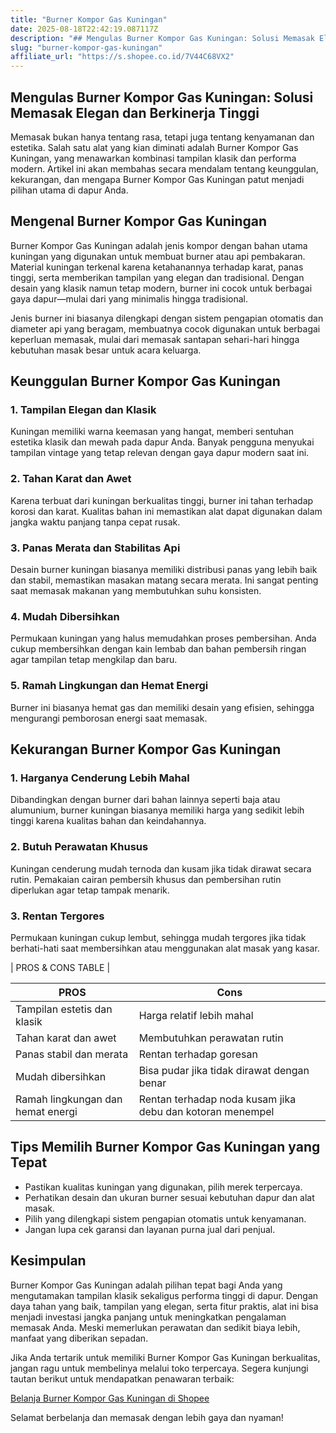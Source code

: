 ```yaml
---
title: "Burner Kompor Gas Kuningan"
date: 2025-08-18T22:42:19.087117Z
description: "## Mengulas Burner Kompor Gas Kuningan: Solusi Memasak Elegan dan Berkinerja Tinggi..."
slug: "burner-kompor-gas-kuningan"
affiliate_url: "https://s.shopee.co.id/7V44C68VX2"
---
```

## Mengulas Burner Kompor Gas Kuningan: Solusi Memasak Elegan dan Berkinerja Tinggi

Memasak bukan hanya tentang rasa, tetapi juga tentang kenyamanan dan estetika. Salah satu alat yang kian diminati adalah Burner Kompor Gas Kuningan, yang menawarkan kombinasi tampilan klasik dan performa modern. Artikel ini akan membahas secara mendalam tentang keunggulan, kekurangan, dan mengapa Burner Kompor Gas Kuningan patut menjadi pilihan utama di dapur Anda.

## Mengenal Burner Kompor Gas Kuningan

Burner Kompor Gas Kuningan adalah jenis kompor dengan bahan utama kuningan yang digunakan untuk membuat burner atau api pembakaran. Material kuningan terkenal karena ketahanannya terhadap karat, panas tinggi, serta memberikan tampilan yang elegan dan tradisional. Dengan desain yang klasik namun tetap modern, burner ini cocok untuk berbagai gaya dapur—mulai dari yang minimalis hingga tradisional.

Jenis burner ini biasanya dilengkapi dengan sistem pengapian otomatis dan diameter api yang beragam, membuatnya cocok digunakan untuk berbagai keperluan memasak, mulai dari memasak santapan sehari-hari hingga kebutuhan masak besar untuk acara keluarga.

## Keunggulan Burner Kompor Gas Kuningan

### 1. Tampilan Elegan dan Klasik

Kuningan memiliki warna keemasan yang hangat, memberi sentuhan estetika klasik dan mewah pada dapur Anda. Banyak pengguna menyukai tampilan vintage yang tetap relevan dengan gaya dapur modern saat ini.

### 2. Tahan Karat dan Awet

Karena terbuat dari kuningan berkualitas tinggi, burner ini tahan terhadap korosi dan karat. Kualitas bahan ini memastikan alat dapat digunakan dalam jangka waktu panjang tanpa cepat rusak.

### 3. Panas Merata dan Stabilitas Api

Desain burner kuningan biasanya memiliki distribusi panas yang lebih baik dan stabil, memastikan masakan matang secara merata. Ini sangat penting saat memasak makanan yang membutuhkan suhu konsisten.

### 4. Mudah Dibersihkan 

Permukaan kuningan yang halus memudahkan proses pembersihan. Anda cukup membersihkan dengan kain lembab dan bahan pembersih ringan agar tampilan tetap mengkilap dan baru.

### 5. Ramah Lingkungan dan Hemat Energi

Burner ini biasanya hemat gas dan memiliki desain yang efisien, sehingga mengurangi pemborosan energi saat memasak.

## Kekurangan Burner Kompor Gas Kuningan

### 1. Harganya Cenderung Lebih Mahal

Dibandingkan dengan burner dari bahan lainnya seperti baja atau alumunium, burner kuningan biasanya memiliki harga yang sedikit lebih tinggi karena kualitas bahan dan keindahannya.

### 2. Butuh Perawatan Khusus

Kuningan cenderung mudah ternoda dan kusam jika tidak dirawat secara rutin. Pemakaian cairan pembersih khusus dan pembersihan rutin diperlukan agar tetap tampak menarik.

### 3. Rentan Tergores

Permukaan kuningan cukup lembut, sehingga mudah tergores jika tidak berhati-hati saat membersihkan atau menggunakan alat masak yang kasar.

| PROS & CONS TABLE |

| PROS | Cons |
|------------------------------|------------------------------|
| Tampilan estetis dan klasik | Harga relatif lebih mahal |
| Tahan karat dan awet | Membutuhkan perawatan rutin |
| Panas stabil dan merata | Rentan terhadap goresan |
| Mudah dibersihkan | Bisa pudar jika tidak dirawat dengan benar |
| Ramah lingkungan dan hemat energi | Rentan terhadap noda kusam jika debu dan kotoran menempel |

## Tips Memilih Burner Kompor Gas Kuningan yang Tepat

- Pastikan kualitas kuningan yang digunakan, pilih merek terpercaya.
- Perhatikan desain dan ukuran burner sesuai kebutuhan dapur dan alat masak.
- Pilih yang dilengkapi sistem pengapian otomatis untuk kenyamanan.
- Jangan lupa cek garansi dan layanan purna jual dari penjual.

## Kesimpulan

Burner Kompor Gas Kuningan adalah pilihan tepat bagi Anda yang mengutamakan tampilan klasik sekaligus performa tinggi di dapur. Dengan daya tahan yang baik, tampilan yang elegan, serta fitur praktis, alat ini bisa menjadi investasi jangka panjang untuk meningkatkan pengalaman memasak Anda. Meski memerlukan perawatan dan sedikit biaya lebih, manfaat yang diberikan sepadan.

Jika Anda tertarik untuk memiliki Burner Kompor Gas Kuningan berkualitas, jangan ragu untuk membelinya melalui toko terpercaya. Segera kunjungi tautan berikut untuk mendapatkan penawaran terbaik:

[Belanja Burner Kompor Gas Kuningan di Shopee](https://s.shopee.co.id/7V44C68VX2)

Selamat berbelanja dan memasak dengan lebih gaya dan nyaman!